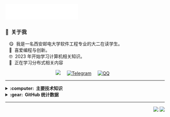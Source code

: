 <img src="images/header_en.svg"></img>


### :space_invader: &nbsp;关于我

&nbsp;&nbsp;&nbsp;:yum: &nbsp;我是一名西安邮电大学软件工程专业的大二在读学生。 <br/>
&nbsp;&nbsp;&nbsp;:ghost: &nbsp;喜爱编程与创新。 <br/>
&nbsp;&nbsp;&nbsp;:nerd_face: &nbsp;2023 年开始学习计算机相关知识。 <br/>
&nbsp;&nbsp;&nbsp;:book: &nbsp;正在学习分布式相关内容 <br/>

<p align="center">
  <a href="su1799718517@gmail.com?subject=Olá%20Bruno%20Tacca"><img src="https://img.shields.io/badge/gmail-%23D14836.svg?&style=for-the-badge&logo=gmail&logoColor=white" /></a>&nbsp;&nbsp;&nbsp;&nbsp;
  <a href="images/tg.png"><img src="https://img.shields.io/badge/Telegram-2CA5E0?style=for-the-badge&logo=telegram&logoColor=white" alt="Telegram" /></a>&nbsp;&nbsp;&nbsp;&nbsp;
  <a href="images/qq.png"> <img src="https://img.shields.io/badge/QQ-%231579F2.svg?&style=for-the-badge&logo=qq&logoColor=white" alt="QQ" /></a>&nbsp;&nbsp;&nbsp;&nbsp;
</p>


<hr/>

<details>
  <summary><b>:computer: &nbsp;主要技术知识</b></summary>
  <br/>
  <img src="https://img.shields.io/badge/GIT-%23F05033.svg?&style=flat&logo=git&logoColor=white" alt="Git" />
  <img src="https://img.shields.io/badge/GitHub-%23121011.svg?&style=flat&logo=github&logoColor=white" alt="GitHub" />
  <img src="https://img.shields.io/badge/Linux-FCC624.svg?&style=flat&logo=linux&logoColor=black" alt="Linux" />
  <img src="https://img.shields.io/badge/VSCode-007ACC.svg?&style=flat&logo=visual-studio-code&logoColor=white" alt="VSCode" />
  <img src="https://img.shields.io/badge/C-00599C.svg?&style=flat&logo=c&logoColor=white" alt="C" />
  <img src="https://img.shields.io/badge/C%2B%2B-00599C.svg?&style=flat&logo=c%2B%2B&logoColor=white" alt="C++" />
  <img src="https://img.shields.io/badge/Go-00ADD8.svg?&style=flat&logo=go&logoColor=white" alt="Go" />
</details>

<details>
  <summary><b>:gear: &nbsp;GitHub 统计数据</b></summary>
  <br/>
    <p align="center">
        <img height="137px" src="https://github-readme-streak-stats.herokuapp.com/?user=brunotacca&hide_border=true&theme=nightowl" />
    </p>
    <p align="center">
        <img height="137px" src="https://github-readme-stats.vercel.app/api?username=suguocheng&hide_title=true&hide_border=true&show_icons=true&include_all_commits=true&count_private=true&line_height=21&theme=nightowl" /> <img height="137px" src="https://github-readme-stats.vercel.app/api/top-langs/?username=suguocheng&hide=html&hide_title=true&hide_border=true&layout=compact&langs_count=8&theme=nightowl" />
    </p>
</details>


<hr/>

<p align="right">
<img src="https://komarev.com/ghpvc/?username=suguocheng&style=plastic&label=Views"><img>
<img src="https://badges.pufler.dev/visits/suguocheng/suguocheng?color=black&logo=github" />
</p>
